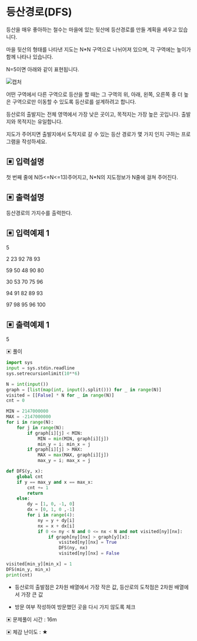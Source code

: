 # 등산경로(DFS)

등산을 매우 좋아하는 철수는 마을에 있는 뒷산에 등산경로를 만들 계획을 세우고 있습니다.

마을 뒷산의 형태를 나타낸 지도는 N*N 구역으로 나뉘어져 있으며, 각 구역에는 높이가 함께 나타나 있습니다.

N=5이면 아래와 같이 표현됩니다.

![캡처](https://github.com/dnwls16071/TIL/assets/106802375/7ac7c1c1-2e96-49b8-9d85-4fede9ef7a5d)

어떤 구역에서 다른 구역으로 등산을 할 때는 그 구역의 위, 아래, 왼쪽, 오른쪽 중 더 높은 구역으로만 이동할 수 있도록 등산로를 설계하려고 합니다. 

등산로의 출발지는 전체 영역에서 가장 낮은 곳이고, 목적지는 가장 높은 곳입니다. 출발지와 목적지는 유일합니다.

지도가 주어지면 출발지에서 도착지로 갈 수 있는 등산 경로가 몇 가지 인지 구하는 프로그램을 작성하세요.

## ▣ 입력설명

첫 번째 줄에 N(5<=N<=13)주어지고, N*N의 지도정보가 N줄에 걸쳐 주어진다.

## ▣ 출력설명

등산경로의 가지수를 출력한다.

## ▣ 입력예제 1

5

2 23 92 78 93

59 50 48 90 80

30 53 70 75 96

94 91 82 89 93

97 98 95 96 100

## ▣ 출력예제 1

5

▣ 풀이

```python
import sys
input = sys.stdin.readline
sys.setrecursionlimit(10**6)

N = int(input())
graph = [list(map(int, input().split())) for _ in range(N)]
visited = [[False] * N for _ in range(N)]
cnt = 0

MIN = 2147000000
MAX = -2147000000
for i in range(N):
    for j in range(N):
        if graph[i][j] < MIN:
            MIN = min(MIN, graph[i][j])
            min_y = i; min_x = j
        if graph[i][j] > MAX:
            MAX = max(MAX, graph[i][j])
            max_y = i; max_x = j

def DFS(y, x):
    global cnt
    if y == max_y and x == max_x:
        cnt += 1
        return
    else:
        dy = [1, 0, -1, 0]
        dx = [0, 1, 0 ,-1]
        for i in range(4):
            ny = y + dy[i]
            nx = x + dx[i]
            if 0 <= ny < N and 0 <= nx < N and not visited[ny][nx]:
                if graph[ny][nx] > graph[y][x]:
                    visited[ny][nx] = True
                    DFS(ny, nx)
                    visited[ny][nx] = False

visited[min_y][min_x] = 1
DFS(min_y, min_x)
print(cnt)
```

- 등산로의 출발점은 2차원 배열에서 가장 작은 값, 등산로의 도착점은 2차원 배열에서 가장 큰 값

- 방문 여부 작성하여 방문했던 곳을 다시 가지 않도록 체크

▣ 문제풀이 시간 : 16m

▣ 체감 난이도 : ★
